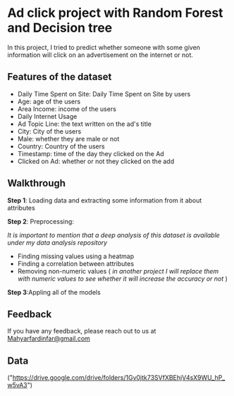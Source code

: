 
# Ad click project with Random Forest and Decision tree

In this project, I tried to predict whether someone with some given information
will click on an advertisement on the internet or not.

## Features of the dataset 
- Daily Time Spent on Site: Daily Time Spent on Site by users
- Age: age of the users
- Area Income: income of the users
- Daily Internet Usage
- Ad Topic Line: the text written on the ad's title
- City: City of the users
- Male: whether they are male or not
- Country: Country of the users
- Timestamp: time of the day they clicked on the Ad
- Clicked on Ad: whether or not they clicked on the add

## Walkthrough

**Step 1**: Loading data and extracting some information from it about attributes


**Step 2**: Preprocessing:

*It is important to mention that a deep analysis of this dataset is available under my data analysis repository*
- Finding missing values using a heatmap
- Finding a correlation between attributes
- Removing non-numeric values ( *in another project I will replace them with numeric values to see whether it will increase the accuracy or not* )

**Step 3**:Appling all of the models
      
## Feedback

If you have any feedback, please reach out to us at Mahyarfardinfar@gmail.com

## Data
("https://drive.google.com/drive/folders/1Gv0jtk73SVfXBEhjV4sX9WU_hP_w5vA3")
